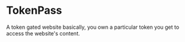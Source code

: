 # TokenPass

A token gated website basically,
you own a particular token you get to access the website's content.
